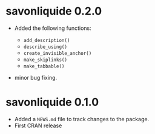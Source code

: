 # savonliquide 0.2.0

* Added the following functions: 
  * `add_description()`
  * `describe_using()`
  * `create_invisible_anchor()`
  * `make_skiplinks()`
  * `make_tabbable()`

* minor bug fixing. 


# savonliquide 0.1.0

* Added a `NEWS.md` file to track changes to the package.
* First CRAN release
